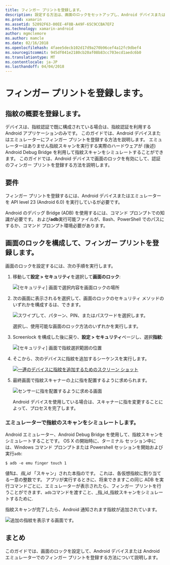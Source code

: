 ```yaml
---
title: フィンガー プリントを登録します。
description: 設定する方法は、画面のロックをセットアップし、Android デバイスまたはエミュレーターに指紋を登録します。
ms.prod: xamarin
ms.assetid: 52092F63-00EE-4F8B-A49F-65C9CCBA7EF2
ms.technology: xamarin-android
author: mgmclemore
ms.author: mamcle
ms.date: 02/16/2018
ms.openlocfilehash: 4faee5decb102d17d9a270b96cef4a12fc9dbef4
ms.sourcegitcommit: 945df041e2180cb20af08b83cc703ecd1aedc6b0
ms.translationtype: MT
ms.contentlocale: ja-JP
ms.lasthandoff: 04/04/2018
---
```

# <a name="enrolling-a-fingerprint"></a>フィンガー プリントを登録します。

## <a name="enrolling-a-fingerprint-overview"></a>指紋の概要を登録します。

デバイスは、指紋認証で既に構成されている場合は、指紋認証を利用する Android アプリケーションのみです。 このガイドでは、Android デバイスまたはエミュレーターにフィンガー プリントを登録する方法を説明します。 エミュレーターはありません指紋スキャンを実行する実際のハードウェアが (後述) Android Debug Bridge を利用して指紋スキャンをシミュレートすることができます。  このガイドでは、Android デバイスで画面のロックを有効にして、認証のフィンガー プリントを登録する方法を説明します。

## <a name="requirements"></a>要件

フィンガー プリントを登録するには、Android デバイスまたはエミュレーターを API level 23 (Android 6.0) を実行しているが必要です。

Android のデバッグ Bridge (ADB) を使用するには、コマンド プロンプトでの知識が必要です。 および**adb**実行可能ファイルが、Bash、PowerShell でのパスにするか、コマンド プロンプト環境必要があります。

## <a name="configuring-a-screen-lock-and-enrolling-a-fingerprint"></a>画面のロックを構成して、フィンガー プリントを登録します。 

画面のロックを設定するには、次の手順を実行します。

1. 移動して**設定 > セキュリティ**を選択して**画面のロック**:

    ![[セキュリティ] 画面で選択内容を画面ロックの場所](enrolling-fingerprint-images/testing-01.png)

2. 次の画面に表示されるを選択して、画面のロックのセキュリティ メソッドのいずれかを構成するは、できます。 

    ![スワイプして、パターン、PIN、またはパスワードを選択します。](enrolling-fingerprint-images/testing-02.png)

   選択し、使用可能な画面のロック方法のいずれかを実行します。

3. Screenlock を構成した後に戻り、**設定 > セキュリティ**ページし、選択**指紋**:

    ![[セキュリティ] 画面で指紋選択範囲の位置](enrolling-fingerprint-images/testing-03.png)

4. そこから、次のデバイスに指紋を追加するシーケンスを実行します。

    [![一連のデバイスに指紋を追加するためのスクリーン ショット](enrolling-fingerprint-images/testing-04-sml.png)](enrolling-fingerprint-images/testing-04.png#lightbox)

5. 最終画面で指紋スキャナーの上に指を配置するように求められます。 

    ![センサーに指を配置するように求める画面](enrolling-fingerprint-images/testing-05.png)

    Android デバイスを使用している場合は、スキャナーに指を変更することによって、プロセスを完了します。 
    
    
### <a name="simulating-a-fingerprint-scan-on-the-emulator"></a>エミュレーターで指紋のスキャンをシミュレートします。

Android エミュレーター、Android Debug Bridge を使用して、指紋スキャンをシミュレートすることです。 OS X の開始時に、ターミナル セッション中には、Windows コマンド プロンプトまたは Powershell セッションを開始および実行`adb`:

```shell
$ adb -e emu finger touch 1
```

値**1**は、_指\_id_ 「スキャン」された本指のです。 これは、各仮想指紋に割り当てる一意の整数です。 アプリが実行するときに、将来できますこの同じ ADB を実行コマンドごとに、エミュレーターが表示されたら、フィンガー プリントを行うことができます、`adb`コマンドを渡すこと、_指\_id_指紋スキャンをシミュレートするために.

指紋スキャンが完了したら、Android 通知されます指紋が追加されています。  

![追加の指紋を表示する画面です。](enrolling-fingerprint-images/testing-06.png)

## <a name="summary"></a>まとめ 

このガイドでは、画面のロックを設定して、Android デバイスまたは Android エミュレーターでのフィンガー プリントを登録する方法について説明します。 


